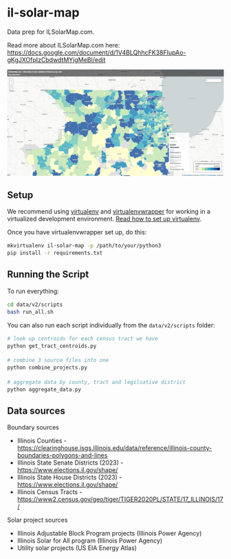 # il-solar-map

Data prep for ILSolarMap.com. 

Read more about ILSolarMap.com here: https://docs.google.com/document/d/1V4BLQhhcFK38FIupAo-gKgJXOfpIzCbdwdtMYjgMeBI/edit

![IlSolarMap.com](images/ilsolarmap.jpg)

## Setup
We recommend using [virtualenv](http://virtualenv.readthedocs.org/en/latest/virtualenv.html) and [virtualenvwrapper](http://virtualenvwrapper.readthedocs.org/en/latest/install.html) for working in a virtualized development environment. [Read how to set up virtualenv](http://docs.python-guide.org/en/latest/dev/virtualenvs/).

Once you have virtualenvwrapper set up, do this:

```bash
mkvirtualenv il-solar-map -p /path/to/your/python3
pip install -r requirements.txt
```

## Running the Script

To run everything:

```bash
cd data/v2/scripts
bash run_all.sh
```

You can also run each script individually from the `data/v2/scripts` folder:

```bash
# look up centroids for each census tract we have
python get_tract_centroids.py

# combine 3 source files into one
python combine_projects.py

# aggregate data by county, tract and legilsative district
python aggregate_data.py
```

## Data sources

Boundary sources

* Illinois Counties - https://clearinghouse.isgs.illinois.edu/data/reference/illinois-county-boundaries-polygons-and-lines
* Illinois State Senate Districts (2023) - https://www.elections.il.gov/shape/
* Illinois State House Districts (2023) - https://www.elections.il.gov/shape/
* Illinois Census Tracts - https://www2.census.gov/geo/tiger/TIGER2020PL/STATE/17_ILLINOIS/17/

Solar project sources

* Illinois Adjustable Block Program projects (Illinois Power Agency)
* Illinois Solar for All program (Illinois Power Agency)
* Utility solar projects (US EIA Energy Atlas)

